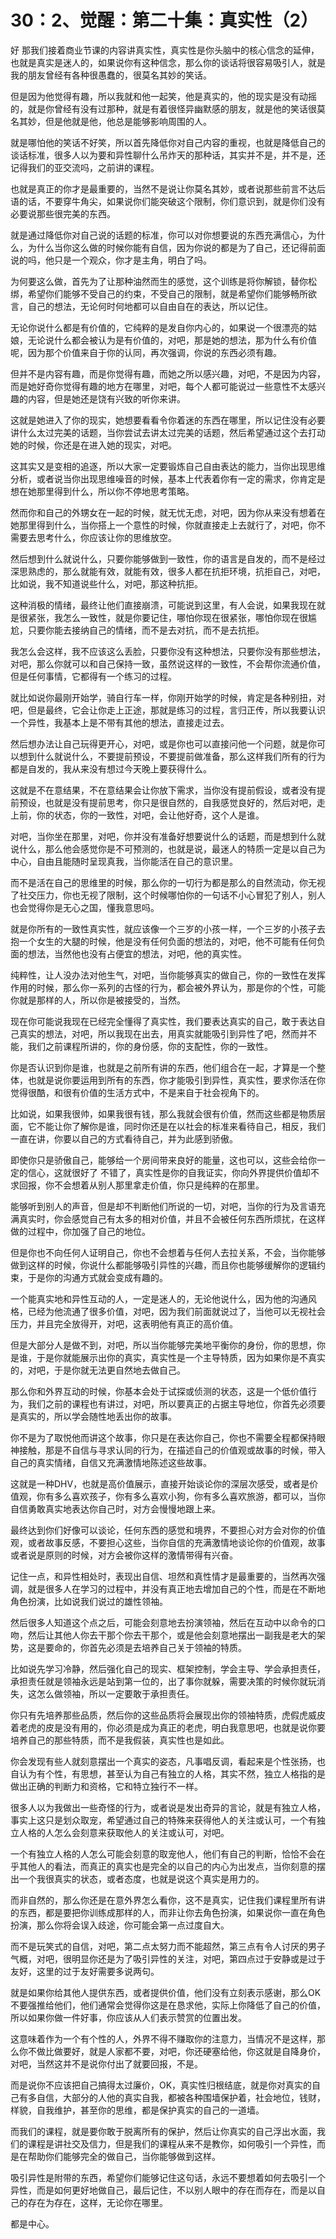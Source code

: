 # 30：2、觉醒：第二十集：真实性（2）

好 那我们接着商业节课的内容讲真实性，真实性是你头脑中的核心信念的延伸，也就是真实是迷人的，如果说你有这种信念，那么你的谈话将很容易吸引人，就是我的朋友曾经有各种很愚蠢的，很莫名其妙的笑话。

但是因为他觉得有趣，所以我就和他一起笑，他是真实的，他的现实是没有动摇的，就是你曾经有没有过那种，就是有着很怪异幽默感的朋友，就是他的笑话很莫名其妙，但是他就是他，他总是能够影响周围的人。

就是哪怕他的笑话不好笑，所以首先降低你对自己内容的重视，也就是降低自己的谈话标准，很多人以为要和异性聊什么吊炸天的那种话，其实并不是，并不是，还记得我们的亚交流吗，之前讲的课程。

也就是真正的你才是最重要的，当然不是说让你莫名其妙，或者说那些前言不达后语的话，不要穿牛角尖，如果说你们能突破这个限制，你们意识到，就是你们没有必要说那些很完美的东西。

就是通过降低你对自己说的话题的标准，你可以对你想要说的东西充满信心，为什么，为什么当你这么做的时候你能有自信，因为你说的都是为了自己，还记得前面说的吗，他只是一个观众，你才是主角，明白了吗。

为何要这么做，首先为了让那种油然而生的感觉，这个训练是将你解锁，替你松绑，希望你们能够不受自己的约束，不受自己的限制，就是希望你们能够畅所欲言，自己的想法，无论何时何地都可以自由自在的表达，所以记住。

无论你说什么都是有价值的，它纯粹的是发自你内心的，如果说一个很漂亮的姑娘，无论说什么都会被认为是有价值的，对吧，那是她的想法，那为什么有价值呢，因为那个价值来自于你的认同，再次强调，你说的东西必须有趣。

但并不是内容有趣，而是你觉得有趣，而她之所以感兴趣，对吧，不是因为内容，而是她好奇你觉得有趣的地方在哪里，对吧，每个人都可能说过一些意性不太感兴趣的内容，但是她还是饶有兴致的听你来讲。

这就是她进入了你的现实，她想要看看令你着迷的东西在哪里，所以记住没有必要讲什么太过完美的话题，当你尝试去讲太过完美的话题，然后希望通过这个去打动她的时候，你还是在进入她的现实，对吧。

这其实又是变相的追逐，所以大家一定要锻炼自己自由表达的能力，当你出现思维分析，或者说当你出现思维噪音的时候，基本上代表着你有一定的需求，你肯定是想在她那里得到什么，所以你不停地思考策略。

然而你和自己的外甥女在一起的时候，就无忧无虑，对吧，因为你从来没有想着在她那里得到什么，当你搭上一个意性的时候，你就直接走上去就行了，对吧，你不需要去思考什么，你应该让你的思维放空。

然后想到什么就说什么，只要你能够做到一致性，你的语言是自发的，而不是经过深思熟虑的，那么就能有效，就能有效，很多人都在抗拒环境，抗拒自己，对吧，比如说，我不知道说些什么，对吧，那这种抗拒。

这种消极的情绪，最终让他们直接崩溃，可能说到这里，有人会说，如果我现在就是很紧张，我怎么一致性，就是你要记住，哪怕你现在很紧张，哪怕你现在很尴尬，只要你能去接纳自己的情绪，而不是去对抗，而不是去抗拒。

我怎么会这样，我不应该这么丢脸，只要你没有这种想法，只要你没有那些想法，对吧，那么你就可以和自己保持一致，虽然说这样的一致性，不会帮你流通价值，但是任何事情，它都得有一个练习的过程。

就比如说你最刚开始学，骑自行车一样，你刚开始学的时候，肯定是各种别扭，对吧，但是最终，它会让你走上正途，那就是练习的过程，言归正传，所以我要认识一个异性，我基本上是不带有其他的想法，直接走过去。

然后想办法让自己玩得更开心，对吧，或是你也可以直接问他一个问题，就是你可以想到什么就说什么，不要提前预设，不要提前做准备，那么这样我们所有的行为都是自发的，我从来没有想过今天晚上要获得什么。

这就是不在意结果，不在意结果会让你放下需求，当你没有提前假设，或者没有提前预设，也就是没有提前思考，你只是很自然的，自我感觉良好的，然后对吧，走上前，你的状态，你的一致性，对吧，会让他好奇，这个人是谁。

对吧，当你坐在那里，对吧，你并没有准备好想要说什么的话题，而是想到什么就说什么，那么他会感觉你是不可预测的，也就是说，最迷人的特质一定是以自己为中心，自由且能随时呈现真我，当你能活在自己的意识里。

而不是活在自己的思维里的时候，那么你的一切行为都是那么的自然流动，你无视了社交压力，你也无视了限制，这个时候哪怕你的一句话不小心冒犯了别人，别人也会觉得你是无心之国，懂我意思吗。

就是你所有的一致性真实性，就应该像一个三岁的小孩一样，一个三岁的小孩子去抱一个女生的大腿的时候，他是没有任何负面的想法的，对吧，他不可能有任何负面的想法，当然他也没有占便宜的想法，对吧，他的真实性。

纯粹性，让人没办法对他生气，对吧，当你能够真实的做自己，你的一致性在发挥作用的时候，那么你一系列的古怪的行为，都会被外界认为，那是你的个性，可能你就是那样的人，所以你是被接受的，当然。

现在你可能说我现在已经完全懂得了真实性，我们要表达真实的自己，敢于表达自己真实的想法，对吧，所以我现在出去，用真实就能吸引到异性了吧，然而并不能，我们之前课程所讲的，你的身份感，你的支配性，你的一致性。

你是否认识到你是谁，也就是之前所有讲的东西，他们组合在一起，才算是一个整体，也就是说你要运用到所有的东西，你才能吸引到异性，真实性，要求你活在你觉得很酷，和很有价值的生活方式中，不是来自于社会视角下的。

比如说，如果我很帅，如果我很有钱，那么我就会很有价值，然而这些都是物质层面，它不能让你了解你是谁，同时你还是在以社会的标准来看待自己，相反，我们一直在讲，你要以自己的方式看待自己，并为此感到骄傲。

即使你只是骄傲自己，能够给一个房间带来良好的能量，这也可以，这些会给你一定的信心，这就很好了 不错了，真实性是你的自我证实，你向外界提供价值却不求回报，你不会想着从别人那里拿走价值，你只是纯粹的在那里。

能够听到别人的声音，但是却不判断他们所说的一切，对吧，当你的行为及言语充满真实时，你会感觉自己有太多的相对价值，并且不会被任何东西所烦扰，在这样做的过程中，你加强了自己的地位。

但是你也不向任何人证明自己，你也不会想着与任何人去拉关系，不会，当你能够做到这样的时候，你说什么都能够吸引异性的兴趣，而且你也能够缓解你的逻辑约束，于是你的沟通方式就会变成有趣的。

一个能真实地和异性互动的人，一定是迷人的，无论他说什么，因为他的沟通风格，已经为他流通了很多价值，对吧，因为我们前面就说过了，当他可以无视社会压力，并且完全放得开，对吧，这表明他有真正的高价值。

但是大部分人是做不到，对吧，所以当你能够完美地平衡你的身份，你的思想，你是谁，于是你就能展示出你的真实，真实性是一个主导特质，因为如果你是不真实的，对吧，于是你就无法更自然地去做自己。

那么你和外界互动的时候，你基本会处于试探或侦测的状态，这是一个低价值行为，我们之前的课程也有讲过，对吧，所以要真正的占据主导地位，你首先必须要是真实的，所以学会随性地丢出你的故事。

你不是为了取悦他而讲这个故事，你只是在表达你自己，你也不需要全程都保持眼神接触，那是不自信与寻求认同的行为，在描述自己的价值观或故事的时候，带入自己的真实情绪，自信又充满激情地陈述这些故事。

这就是一种DHV，也就是高价值展示，直接开始谈论你的深层次感受，或者是价值观，你有多么喜欢孩子，你有多么喜欢小狗，你有多么喜欢旅游，都可以，当你自信勇敢真实地表达你自己时，对方会慢慢地跟上来。

最终达到你们好像可以谈论，任何东西的感觉和境界，不要担心对方会对你的价值观，或者故事反感，不要担心这些，当你自信的充满激情地谈论你的价值观，故事或者说是原则的时候，对方会被你这样的激情带得有兴奋。

记住一点，和异性相处时，表现出自信、坦然和真性情才是最重要的，当然再次强调，就是很多人在学习的过程中，并没有真正地去增加自己的个性，而是在不断地角色扮演，比如说我们说过的雄性领袖。

然后很多人知道这个点之后，可能会刻意地去扮演领袖，然后在互动中以命令的口吻，然后让其他人你去干那个你去干那个，或是他会刻意地摆出一副我是老大的架势，这是要命的，你首先必须是去培养自己关于领袖的特质。

比如说先学习冷静，然后强化自己的现实、框架控制，学会主导、学会承担责任，承担责任就是领袖永远是站到第一位的，出了事你就躲，需要决策的时候你就玩消失，这怎么做领袖，所以一定要敢于承担责任。

你只有先培养那些品质，然后你的这些品质将会展现出你的领袖特质，虎假虎威皮着老虎的皮是没有用的，你必须是成为真正的老虎，明白我意思吧，也就是说你要培养自己的那些特质，而不是我假装，真实性也是如此。

你会发现有些人就刻意摆出一个真实的姿态，凡事唱反调，看起来是个性张扬，也自认为有个性，有思想，甚至认为自己有独立的人格，其实不然，独立人格指的是做出正确的判断力和资格，它和特立独行不一样。

很多人以为我做出一些奇怪的行为，或者说是发出奇异的言论，就是有独立人格，事实上这只是划众取宠，希望通过自己的特殊来获得他人的关注或认可，一个有独立人格的人怎么会刻意来获取他人的关注或认可，对吧。

一个有独立人格的人怎么可能会刻意的取宠他人，他们有自己的判断，恰恰不会在乎其他人的看法，而真正的真实也是完全的以自己的内心为出发点，当你刻意的摆出一个我很真实的状态，或者态度，也就是说这个真实是用力的。

而非自然的，那么你还是在意外界怎么看你，这不是真实，记住我们课程里所有讲的东西，都是要把你训练成那样的人，而非让你去角色扮演，如果说你一直在角色扮演，那么你将会误入歧途，你可能会第一点过度自大。

而不是玩笑式的自信，对吧，第二点太努力而不能超然，第三点有令人讨厌的男子气概，对吧，很明显你还是为了吸引异性的关注，对吧，第四点过于安静或是过于友好，这里的过于友好需要多说两句。

就是如果你给其他人提供东西，或者提供价值，他们没有立刻表示感谢，那么OK不要强推给他们，他们通常会觉得你这是在恳求他，实际上你降低了自己的价值，所以如果你做一件好事，你应该从人们表示赞赏的位置出发。

这意味着作为一个有个性的人，外界不得不赚取你的注意力，当情况不是这样，那么你不做比做要好，就是人家都不要，对吧，你还硬塞给他，你这就是自降身价，对吧，当然这并不是说你付出了就要回报，不是。

而是说你不应该把自己搞得太过廉价，OK，真实性归根结底，就是你对真实的自己有多自信，大部分的人他的真实自我，都被各种围墙保护着，社会地位，钱财，样貌，自我维护，甚至你的思维，都是保护真实的自己的一道墙。

而我们的课程，就是要你敢于脱离所有的保护，然后让你真实的自己浮出水面，我们的课程是讲社交及信力，但是我们的课程从来不是教你，如何吸引一个异性，而是在帮助你们能够完全的做自己，当你能够做到这样。

吸引异性是附带的东西，希望你们能够记住这句话，永远不要想着如何去吸引一个异性，而是如何更好地做自己，最后记住，不以别人眼中的存在而存在，而是以自己的存在为存在，这样，无论你在哪里。

都是中心。